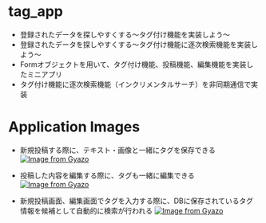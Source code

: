 # tag_app
* 登録されたデータを探しやすくする〜タグ付け機能を実装しよう〜
* 登録されたデータを探しやすくする〜タグ付け機能に逐次検索機能を実装しよう〜
* Formオブジェクトを用いて、タグ付け機能、投稿機能、編集機能を実装したミニアプリ
* タグ付け機能に逐次検索機能（インクリメンタルサーチ）を非同期通信で実装


# Application Images
* 新規投稿する際に、テキスト・画像と一緒にタグを保存できる
[![Image from Gyazo](https://i.gyazo.com/a6a04cc3f74c91ff4498ac963ed9b067.gif)](https://gyazo.com/a6a04cc3f74c91ff4498ac963ed9b067)

* 投稿した内容を編集する際に、タグも一緒に編集できる
[![Image from Gyazo](https://i.gyazo.com/1783e6cde84436de50c6947e74e3ad2c.gif)](https://gyazo.com/1783e6cde84436de50c6947e74e3ad2c)

* 新規投稿画面、編集画面でタグを入力する際に、DBに保存されているタグ情報を候補として自動的に検索が行われる
[![Image from Gyazo](https://i.gyazo.com/09dab7de11ad98d32272774dc55828c4.gif)](https://gyazo.com/09dab7de11ad98d32272774dc55828c4)